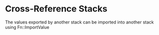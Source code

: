 # Cross-Reference Stacks

The values exported by another stack can be imported into another stack using Fn::ImportValue
